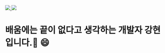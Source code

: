 <a href="https://www.instagram.com/yourusername">
    <img src="https://img.shields.io/badge/Instagram-E4405F?style=flat-square&logo=instagram&logoColor=white"/>
</a>
<img src="https://img.shields.io/badge/gmail-CE493B?style=flat-square&logo=gmail&logoColor=white"/>

# 배움에는 끝이 없다고 생각하는 개발자 강현입니다.👋 😄
<!--
**hyunnn12/hyunnn12** is a ✨ _special_ ✨ repository because its `README.md` (this file) appears on your GitHub profile.

Here are some ideas to get you started:

- 🔭 I’m currently working on ...
- 🌱 I’m currently learning ...
- 👯 I’m looking to collaborate on ...
- 🤔 I’m looking for help with ...
- 💬 Ask me about ...
- 📫 How to reach me: ...
- 😄 Pronouns: ...
- ⚡ Fun fact: ...
-->
